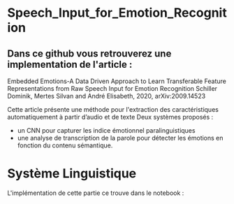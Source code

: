 # Speech_Input_for_Emotion_Recognition
## Dans ce github vous retrouverez une implementation de l'article :
Embedded Emotions-A Data Driven Approach to Learn Transferable Feature Representations from Raw Speech Input for Emotion Recognition
 Schiller Dominik, Mertes Silvan and André Elisabeth, 2020, arXiv:2009.14523


Cette article présente une méthode pour l'extraction des caractéristiques automatiquement à partir d’audio et de texte
Deux systèmes proposés : 
 - un CNN pour capturer les indice émotionnel paralinguistiques 
 - une analyse de transcription de la parole pour détecter les émotions en fonction du contenu sémantique.


# Système Linguistique 
L'implémentation de cette partie ce trouve dans le notebook : 

